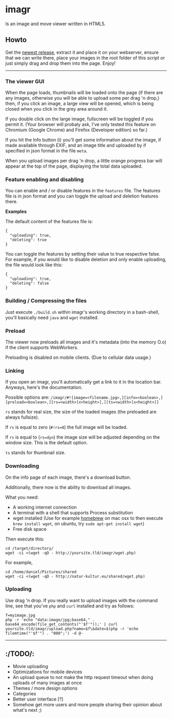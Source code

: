 imagr
=====

Is an image and move viewer written in HTML5.


## Howto

Get the [newest release](https://github.com/danieltroger/imagr/releases/latest), extract it and place it on your webserver, ensure that we can write there, place your images in the root folder of this script or just simply drag and drop them into the page. Enjoy!

----------

### The viewer GUI

When the page loads, thumbnails will be loaded onto the page (if there are any images, otherwise you will be able to upload some per drag 'n drop,) then, if you click an image, a large view will be opened, which is being closed when you click in the grey area around it.

If you double click on the large image, fullscreen will be toggled if you permit it. (Your browser will probaly ask, I've only tested this feature on Chromium (Google Chrome) and Firefox (Developer edition) so far.)

If you hit the Info button (i) you'll get some information about the image, if made available through EXIF, and an image title and uploaded by if specified in json format in the file `meta`.

When you upload images per drag 'n drop, a little orange progress bar will appear at the top of the page, displaying the total data uploaded.

### Feature enabling and disabling

You can enable and / or disable features in the `features` file.
The features file is in json format and you can toggle the upload and deletion features there.

**Examples**

The default content of the features file is:
```
{
  "uploading": true,
  "deleting": true
}
```

You can toggle the features by setting their value to true respective false. For example, if you would like to disable deletion and only enable uploading, the file would look like this:

```
{
  "uploading": true,
  "deleting": false
}
```
### Building / Compressing the files

Just execute `./build.sh` within imagr's working directory in a bash-shell, you'll basically need `java` and `wget` installed.

### Preload

The viewer now preloads all images and it's metadata (into the memory O.o) if the client supports WebWorkers.

Preloading is disabled on mobile clients. (Due to cellular data usage.)

### Linking

If you open an imagr, you'll automatically get a link to it in the location bar. Anyways, here's the documentation.

Possible options are: `/imagr/#![image=<filename.jpg>,][info=<boolean>,][preload=<boolean>,][rs=<width>[x<height>],][ts=<width>[x<height>]]`

`rs` stands for real size, the size of the loaded images (the preloaded are always fullsize).

If `rs` is equal to zero (`#!rs=0`) the full image will be loaded.

If `rs` is equal to (`rs=dyn`) the image size will be adjusted depending on the window size. This is the default option.

`ts` stands for thumbnail size.

### Downloading

On the info page of each image, there's a download button.

Additionally, there now is the ability to download all images.

What you need:
- A working internet connection
- A terminal with a shell that supports Process substitution
- wget installed (Use for example [homebrew](http://brew.sh) on mac osx to then execute `brew install wget`, on ubuntu, try `sudo apt-get install wget`)
- Free disk space

Then execute this:
```
cd /target/directory/
wget -ci <(wget -qO - http://yoursite.tld/imagr/wget.php)
```

For example,
```
cd /home/daniel/Pictures/shared
wget -ci <(wget -qO - http://natur-kultur.eu/shared/wget.php)
```

### Uploading

Use drag 'n drop.
If you really want to upload images with the command line, see that you've `php` and `curl` installed and try as follows:

```
f=myimage.jpg
php -r 'echo "data:image/jpg;base64," . base64_encode(file_get_contents("'$f'"));' | curl  yoursite.tld/imagr/upload.php?name=$f\&date=$(php -r 'echo filemtime("'$f'") . "000";') -d @-
```
----------

## :/TODO/:

* Movie uploading
* Optimizations for mobile devices
* An upload queue to not make the http request timeout when doing uploads of many images at once
* Themes / more design options
* Categories
* Better user interface [?]
* Somehow get more users and more people sharing their opinion about what's next ;)
